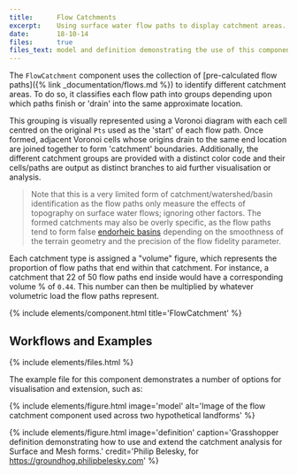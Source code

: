 ```yaml
---
title:      Flow Catchments
excerpt:    Using surface water flow paths to display catchment areas.
date:       18-10-14
files:      true
files_text: model and definition demonstrating the use of this component
---
```


The `FlowCatchment` component uses the collection of [pre-calculated flow paths]({% link _documentation/flows.md %}) to identify different catchment areas. To do so, it classifies each flow path into groups depending upon which paths finish or 'drain' into the same approximate location.

This grouping is visually represented using a Voronoi diagram with each cell centred on the original `Pts` used as the 'start' of each flow path. Once formed, adjacent Voronoi cells whose origins drain to the same end location are joined together to form 'catchment' boundaries. Additionally, the different catchment groups are provided with a distinct color code and their cells/paths are output as distinct branches to aid further visualisation or analysis.

> Note that this is a very limited form of catchment/watershed/basin identification as the flow paths only measure the effects of topography on surface water flows; ignoring other factors. The formed catchments may also be overly specific, as the flow paths tend to form false [endorheic basins](https://en.wikipedia.org/wiki/Endorheic_basin) depending on the smoothness of the terrain geometry and the precision of the flow fidelity parameter.

Each catchment type is assigned a "volume" figure, which represents the proportion of flow paths that end within that catchment. For instance, a catchment that 22 of 50 flow paths end inside would have a corresponding volume % of `0.44`. This number can then be multiplied by whatever volumetric load the flow paths represent.

{% include elements/component.html title='FlowCatchment' %}

## Workflows and Examples

{% include elements/files.html %}

The example file for this component demonstrates a number of options for visualisation and extension, such as:

{% include elements/figure.html image='model' alt='Image of the flow catchment component used across two hypothetical landforms' %}

{% include elements/figure.html image='definition' caption='Grasshopper definition demonstrating how to use and extend the catchment analysis for Surface and Mesh forms.' credit='Philip Belesky, for https://groundhog.philipbelesky.com' %}
